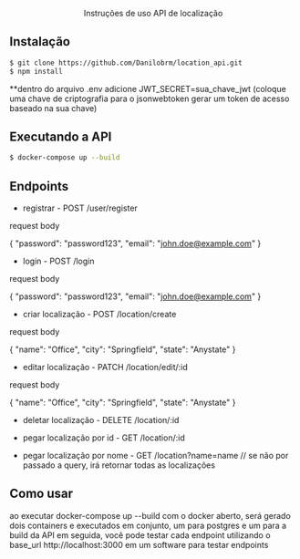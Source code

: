   <p align="center">Instruções de uso API de localização</p>

## Instalação

```bash
$ git clone https://github.com/Danilobrm/location_api.git
$ npm install
```

**dentro do arquivo .env adicione JWT_SECRET=sua_chave_jwt (coloque uma chave de criptografia para o jsonwebtoken gerar um token de acesso baseado na sua chave)

## Executando a API

```bash
$ docker-compose up --build

```

## Endpoints

- registrar - POST /user/register

request body

{
"password": "password123",
"email": "john.doe@example.com"
}


- login - POST /login

request body

{
"password": "password123",
"email": "john.doe@example.com"
}


- criar localização - POST /location/create

request body

{
"name": "Office",
"city": "Springfield",
"state": "Anystate"
}


- editar localização - PATCH /location/edit/:id

request body

{
"name": "Office",
"city": "Springfield",
"state": "Anystate"
}


- deletar localização - DELETE /location/:id


- pegar localização por id - GET /location/:id


- pegar localização por nome - GET /location?name=name
  // se não por passado a query, irá retornar todas as localizações


## Como usar

ao executar docker-compose up --build com o docker aberto, será gerado dois containers e executados em conjunto, um para postgres e um para a build da API
em seguida, você pode testar cada endpoint utilizando o base_url http://localhost:3000 em um software para testar endpoints
